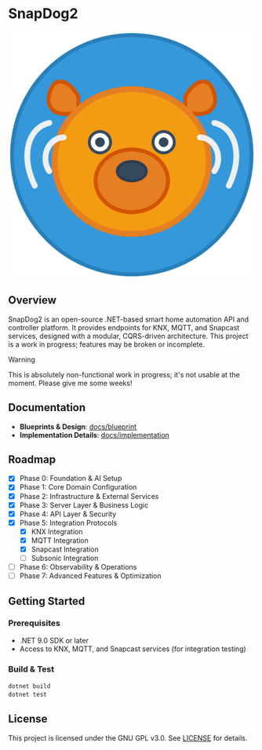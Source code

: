 # SnapDog2

![SnapDog2 Logo](assets/icons/snapdog-icon.svg)

## Overview

SnapDog2 is an open-source .NET-based smart home automation API and controller platform. It provides endpoints for KNX, MQTT, and Snapcast services, designed with a modular, CQRS-driven architecture. This project is a work in progress; features may be broken or incomplete.

> [!WARNING]
> This is absolutely non-functional work in progress; it's not usable at the moment. Please give me some weeks!

## Documentation

- **Blueprints & Design**: [docs/blueprint](docs/blueprint/)
- **Implementation Details**: [docs/implementation](docs/implementation/)

## Roadmap

- [x] Phase 0: Foundation & AI Setup
- [x] Phase 1: Core Domain Configuration
- [x] Phase 2: Infrastructure & External Services
- [x] Phase 3: Server Layer & Business Logic
- [x] Phase 4: API Layer & Security
- [x] Phase 5: Integration Protocols
  - [x] KNX Integration
  - [x] MQTT Integration
  - [x] Snapcast Integration
  - [ ] Subsonic Integration
- [ ] Phase 6: Observability & Operations
- [ ] Phase 7: Advanced Features & Optimization

## Getting Started

### Prerequisites

- .NET 9.0 SDK or later
- Access to KNX, MQTT, and Snapcast services (for integration testing)

### Build & Test

```bash
dotnet build
dotnet test
```

## License

This project is licensed under the GNU GPL v3.0. See [LICENSE](LICENSE) for details.
